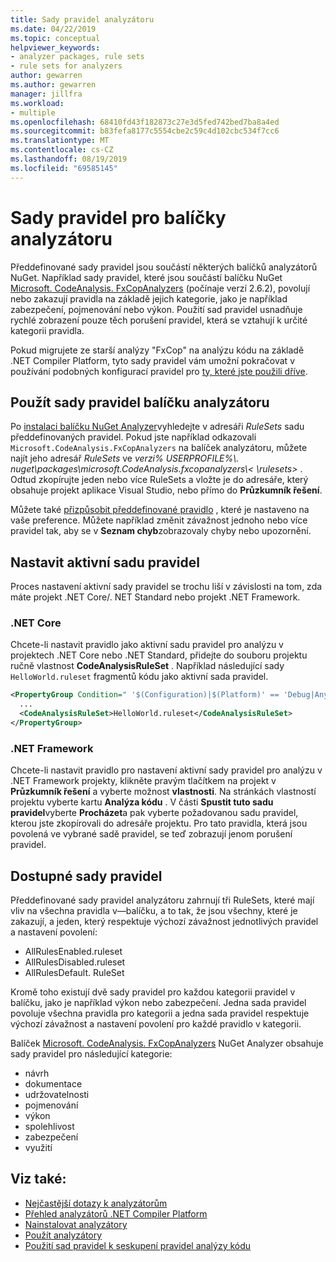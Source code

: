 ```yaml
---
title: Sady pravidel analyzátoru
ms.date: 04/22/2019
ms.topic: conceptual
helpviewer_keywords:
- analyzer packages, rule sets
- rule sets for analyzers
author: gewarren
ms.author: gewarren
manager: jillfra
ms.workload:
- multiple
ms.openlocfilehash: 68410fd43f182873c27e3d5fed742bed7ba8a4ed
ms.sourcegitcommit: b83fefa8177c5554cbe2c59c4d102cbc534f7cc6
ms.translationtype: MT
ms.contentlocale: cs-CZ
ms.lasthandoff: 08/19/2019
ms.locfileid: "69585145"
---
```

# <a name="rule-sets-for-analyzer-packages"></a>Sady pravidel pro balíčky analyzátoru

Předdefinované sady pravidel jsou součástí některých balíčků analyzátorů NuGet. Například sady pravidel, které jsou součástí balíčku NuGet [Microsoft. CodeAnalysis. FxCopAnalyzers](https://www.nuget.org/packages/Microsoft.CodeAnalysis.FxCopAnalyzers/) (počínaje verzí 2.6.2), povolují nebo zakazují pravidla na základě jejich kategorie, jako je například zabezpečení, pojmenování nebo výkon. Použití sad pravidel usnadňuje rychlé zobrazení pouze těch porušení pravidel, která se vztahují k určité kategorii pravidla.

Pokud migrujete ze starší analýzy "FxCop" na analýzu kódu na základě .NET Compiler Platform, tyto sady pravidel vám umožní pokračovat v používání podobných konfigurací pravidel pro [ty, které jste použili dříve](rule-set-reference.md).

## <a name="use-analyzer-package-rule-sets"></a>Použít sady pravidel balíčku analyzátoru

Po [instalaci balíčku NuGet Analyzer](install-roslyn-analyzers.md)vyhledejte v adresáři *RuleSets* sadu předdefinovaných pravidel. Pokud jste například odkazovali `Microsoft.CodeAnalysis.FxCopAnalyzers` na balíček analyzátoru, můžete najít jeho adresář *RuleSets* ve *verzi% USERPROFILE%\\. nuget\packages\microsoft.CodeAnalysis.fxcopanalyzers\\\< \rulesets\>* . Odtud zkopírujte jeden nebo více RuleSets a vložte je do adresáře, který obsahuje projekt aplikace Visual Studio, nebo přímo do **Průzkumník řešení**.

Můžete také [přizpůsobit předdefinované pravidlo](how-to-create-a-custom-rule-set.md) , které je nastaveno na vaše preference. Můžete například změnit závažnost jednoho nebo více pravidel tak, aby se v **Seznam chyb**zobrazovaly chyby nebo upozornění.

## <a name="set-the-active-rule-set"></a>Nastavit aktivní sadu pravidel

Proces nastavení aktivní sady pravidel se trochu liší v závislosti na tom, zda máte projekt .NET Core/. NET Standard nebo projekt .NET Framework.

### <a name="net-core"></a>.NET Core

Chcete-li nastavit pravidlo jako aktivní sadu pravidel pro analýzu v projektech .NET Core nebo .NET Standard, přidejte do souboru projektu ručně vlastnost **CodeAnalysisRuleSet** . Například následující sady `HelloWorld.ruleset` fragmentů kódu jako aktivní sada pravidel.

```xml
<PropertyGroup Condition=" '$(Configuration)|$(Platform)' == 'Debug|AnyCPU' ">
  ...
  <CodeAnalysisRuleSet>HelloWorld.ruleset</CodeAnalysisRuleSet>
</PropertyGroup>
```

### <a name="net-framework"></a>.NET Framework

Chcete-li nastavit pravidlo pro nastavení aktivní sady pravidel pro analýzu v .NET Framework projekty, klikněte pravým tlačítkem na projekt v **Průzkumník řešení** a vyberte možnost **vlastnosti**. Na stránkách vlastností projektu vyberte kartu **Analýza kódu** . V části **Spustit tuto sadu pravidel**vyberte **Procházet**a pak vyberte požadovanou sadu pravidel, kterou jste zkopírovali do adresáře projektu. Pro tato pravidla, která jsou povolená ve vybrané sadě pravidel, se teď zobrazují jenom porušení pravidel.

## <a name="available-rule-sets"></a>Dostupné sady pravidel

Předdefinované sady pravidel analyzátoru zahrnují tři RuleSets, které mají vliv na všechna pravidla v&mdash;balíčku, a to tak, že jsou všechny, které je zakazují, a jeden, který respektuje výchozí závažnost jednotlivých pravidel a nastavení povolení:

- AllRulesEnabled.ruleset
- AllRulesDisabled.ruleset
- AllRulesDefault. RuleSet

Kromě toho existují dvě sady pravidel pro každou kategorii pravidel v balíčku, jako je například výkon nebo zabezpečení. Jedna sada pravidel povoluje všechna pravidla pro kategorii a jedna sada pravidel respektuje výchozí závažnost a nastavení povolení pro každé pravidlo v kategorii.

Balíček [Microsoft. CodeAnalysis. FxCopAnalyzers](https://www.nuget.org/packages/Microsoft.CodeAnalysis.FxCopAnalyzers/) NuGet Analyzer obsahuje sady pravidel pro následující kategorie:

- návrh
- dokumentace
- udržovatelnosti
- pojmenování
- výkon
- spolehlivost
- zabezpečení
- využití

## <a name="see-also"></a>Viz také:

- [Nejčastější dotazy k analyzátorům](analyzers-faq.md)
- [Přehled analyzátorů .NET Compiler Platform](roslyn-analyzers-overview.md)
- [Nainstalovat analyzátory](install-roslyn-analyzers.md)
- [Použít analyzátory](use-roslyn-analyzers.md)
- [Použití sad pravidel k seskupení pravidel analýzy kódu](using-rule-sets-to-group-code-analysis-rules.md)
